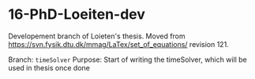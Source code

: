 # 16-PhD-Loeiten-dev
Developement branch of Loieten's thesis.
Moved from https://svn.fysik.dtu.dk/mmag/LaTex/set_of_equations/ revision 121.

Branch: `timeSolver`
Purpose: Start of writing the timeSolver, which will be used in thesis once
         done
